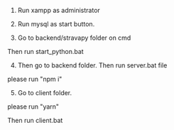 1.	Run xampp as administrator
 
2.	Run mysql as start button.

3.	Go to backend/stravapy folder on cmd

Then run start_python.bat

4.	Then go to backend folder. Then run server.bat file

please run "npm i"

5.	Go to client folder. 

please run "yarn"

 Then run client.bat

